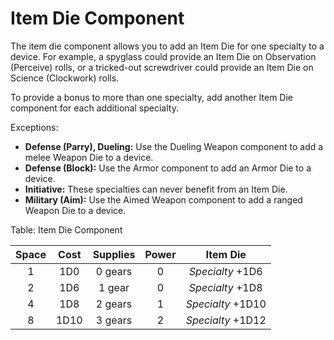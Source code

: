 # Item Die Component

The item die component allows you to add an Item Die for one specialty
to a device. For example, a spyglass could provide an Item Die on
Observation (Perceive) rolls, or a tricked-out screwdriver could provide
an Item Die on Science (Clockwork) rolls.

To provide a bonus to more than one specialty, add another Item Die
component for each additional specialty.

Exceptions:

  - **Defense (Parry), Dueling:** Use the Dueling Weapon component to add a melee Weapon Die to a device.
  - **Defense (Block):** Use the Armor component to add an Armor Die to a device.
  - **Initiative:** These specialties can never benefit from an Item Die.
  - **Military (Aim):** Use the Aimed Weapon component to add a ranged Weapon Die to a device.

Table: Item Die Component

| Space | Cost  | Supplies | Power | Item Die          |
| :---: | :---: | :------: | :---: | :---------------: |
| 1     | 1D0   | 0 gears  | 0     | *Specialty* +1D6  |
| 2     | 1D6   | 1 gear   | 0     | *Specialty* +1D8  |
| 4     | 1D8   | 2 gears  | 1     | *Specialty* +1D10 |
| 8     | 1D10  | 3 gears  | 2     | *Specialty* +1D12 |

